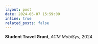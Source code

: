 ```yaml
---
layout: post
date: 2024-05-07 15:59:00
inline: true
related_posts: false
---
```


**Student Travel Grant**, *ACM MobiSys*, 2024. 